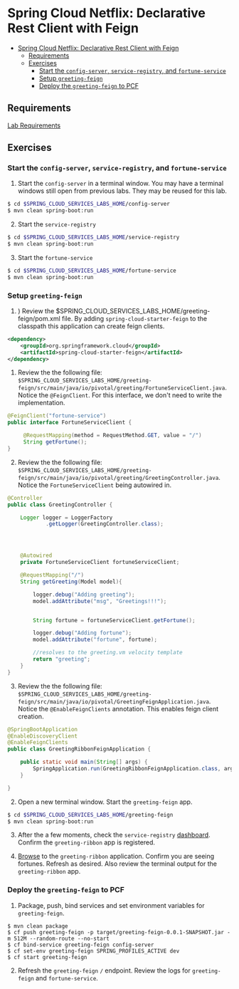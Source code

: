# Spring Cloud Netflix: Declarative Rest Client with Feign

<!-- TOC depth:6 withLinks:1 updateOnSave:1 orderedList:0 -->

- [Spring Cloud Netflix: Declarative Rest Client with Feign](#spring-cloud-netflix-declarative-rest-client-with-feign)
	- [Requirements](#requirements)
	- [Exercises](#exercises)
		- [Start the  `config-server`,  `service-registry`, and `fortune-service`](#start-the-config-server-service-registry-and-fortune-service)
		- [Setup `greeting-feign`](#setup-greeting-feign)
		- [Deploy the `greeting-feign` to PCF](#deploy-the-greeting-feign-to-pcf)
<!-- /TOC -->

## Requirements

[Lab Requirements](../requirements.md)

## Exercises

### Start the  `config-server`,  `service-registry`, and `fortune-service`

1) Start the `config-server` in a terminal window.  You may have a terminal windows still open from previous labs.  They may be reused for this lab.

```bash
$ cd $SPRING_CLOUD_SERVICES_LABS_HOME/config-server
$ mvn clean spring-boot:run
```

2) Start the `service-registry`

```bash
$ cd $SPRING_CLOUD_SERVICES_LABS_HOME/service-registry
$ mvn clean spring-boot:run
```

3) Start the `fortune-service`

```bash
$ cd $SPRING_CLOUD_SERVICES_LABS_HOME/fortune-service
$ mvn clean spring-boot:run
```

### Setup `greeting-feign`
1) ) Review the $SPRING_CLOUD_SERVICES_LABS_HOME/greeting-feign/pom.xml file. By adding `spring-cloud-starter-feign` to the classpath this application can create feign clients.

```xml
<dependency>
	<groupId>org.springframework.cloud</groupId>
	<artifactId>spring-cloud-starter-feign</artifactId>
</dependency>
```

1) Review the the following file: `$SPRING_CLOUD_SERVICES_LABS_HOME/greeting-feign/src/main/java/io/pivotal/greeting/FortuneServiceClient.java`.  Notice the `@FeignClient`.  For this interface, we don't need to write the implementation.

```java
@FeignClient("fortune-service")
public interface FortuneServiceClient {

	 @RequestMapping(method = RequestMethod.GET, value = "/")
	 String getFortune();
}

```
2) Review the the following file: `$SPRING_CLOUD_SERVICES_LABS_HOME/greeting-feign/src/main/java/io/pivotal/greeting/GreetingController.java`.  Notice the `FortuneServiceClient` being autowired in.

```java
@Controller
public class GreetingController {

	Logger logger = LoggerFactory
			.getLogger(GreetingController.class);




	@Autowired
	private FortuneServiceClient fortuneServiceClient;

	@RequestMapping("/")
	String getGreeting(Model model){

		logger.debug("Adding greeting");
		model.addAttribute("msg", "Greetings!!!");


        String fortune = fortuneServiceClient.getFortune();

		logger.debug("Adding fortune");
		model.addAttribute("fortune", fortune);

		//resolves to the greeting.vm velocity template
		return "greeting";
	}
}

```

3) Review the the following file: `$SPRING_CLOUD_SERVICES_LABS_HOME/greeting-feign/src/main/java/io/pivotal/GreetingFeignApplication.java`.  Notice the `@EnableFeignClients` annotation.  This enables feign client creation.

```java
@SpringBootApplication
@EnableDiscoveryClient
@EnableFeignClients
public class GreetingRibbonFeignApplication {

    public static void main(String[] args) {
        SpringApplication.run(GreetingRibbonFeignApplication.class, args);
    }

}

```


2) Open a new terminal window.  Start the `greeting-feign` app.

 ```bash
$ cd $SPRING_CLOUD_SERVICES_LABS_HOME/greeting-feign
$ mvn clean spring-boot:run
```

3) After the a few moments, check the `service-registry` [dashboard](http://localhost:8761).  Confirm the `greeting-ribbon` app is registered.


4) [Browse](http://localhost:8080/) to the `greeting-ribbon` application.  Confirm you are seeing fortunes.  Refresh as desired.  Also review the terminal output for the `greeting-ribbon` app.


### Deploy the `greeting-feign` to PCF

1) Package, push, bind services and set environment variables for `greeting-feign`.

```
$ mvn clean package
$ cf push greeting-feign -p target/greeting-feign-0.0.1-SNAPSHOT.jar -m 512M --random-route --no-start
$ cf bind-service greeting-feign config-server
$ cf set-env greeting-feign SPRING_PROFILES_ACTIVE dev
$ cf start greeting-feign
```

2) Refresh the `greeting-feign` `/` endpoint.  Review the logs for `greeting-feign` and `fortune-service`.
